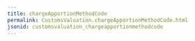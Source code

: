 ```yaml
---
title: chargeApportionMethodCode
permalink: CustomsValuation.chargeApportionMethodCode.html
jsonid: customsvaluation_chargeapportionmethodcode
---
```

